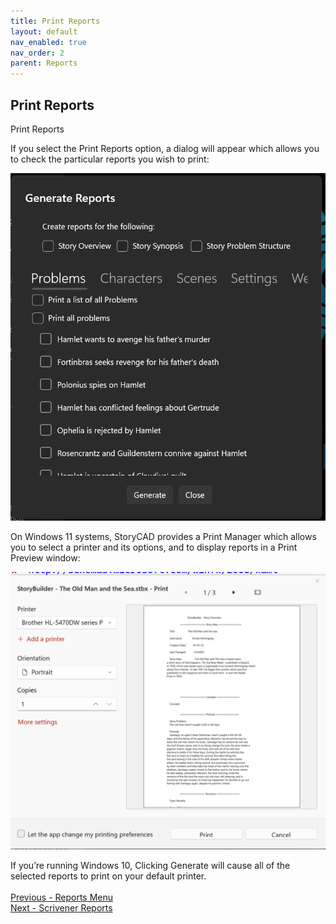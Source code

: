 ```yaml
---
title: Print Reports
layout: default
nav_enabled: true
nav_order: 2
parent: Reports
---
```

## Print Reports ##
Print Reports

If you select the Print Reports option, a dialog will appear which allows you to check the particular reports you wish to print:

![](Generate-Reports-Dialog.png)


On Windows 11 systems, StoryCAD provides a Print Manager which allows you to select a printer and its options, and to display reports in a Print Preview window:

![](Print-Manager.png)


If you’re running Windows 10, Clicking Generate will cause all of the selected reports to print on your default printer.
 <br/>
 <br/>
[Previous - Reports Menu](Reports_Menu.md) <br/>
[Next - Scrivener Reports](Scrivener_Reports.md) <br/>
